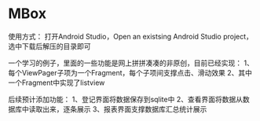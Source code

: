 # MBox
使用方式：
打开Android Studio，Open an existsing Android Studio project，选中下载后解压的目录即可 

一个学习的例子，里面的一些功能是网上拼拼凑凑的非原创，目前已经实现：
1、每个ViewPager子项为一个Fragment，每个子项间支撑点击、滑动效果
2、其中一个Fragment中实现了listview

后续预计添加功能：
1、登记界面将数据保存到sqlite中
2、查看界面将数据从数据库中读取出来，逐条展示
3、报表界面支撑数据库汇总统计展示

